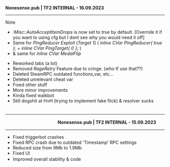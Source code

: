 **Nonesense.pub | TF2 INTERNAL - 16.09.2023**
*******************************************************
> [!note]
> - *:Misc::AutoAcceptItemDrops* is now set to *true* by default. [Override it if you want to using cfg but I dont see why you would need it off]
> - Same for *PingReducer Exploit* (*Target 1*) (		*inline CVar<bool> PingReducer{ true };* + *inline CVar<int> PingTarget{ 0 };* )
> - & same for *inline CVar<bool> MedalFlip*

- Reworked tabs (a lot)
- Removed *RageRetry* Feature due to cringe. (who tf use that??)
- Deleted SteamRPC outdated functions,var, etc...
- Deleted unrelevant cheat var
- Fixed other stuff
- More minor improvements
- Kinda fixed walkbot
- Still dogshit at HvH (trying to implement fake flick) & resolver sucks 
　
　　
‎ 　　
‎ 　　

*******************************************************


‎ 　　　
‎ ‎ 　　
‎ 　‎ 　
‎ 　　
**Nonesense.pub | TF2 INTERNAL - 15.09.2023**
*******************************************************

- Fixed triggerbot crashes
- Fixed RPC crash due to outdated 'Timestamp' RPC settings
- Reduced size from 9Mb to 1.9Mb
- Fixed UI
- Improved overall stability & code
‎ 　　　
‎ ‎ 　　
‎ 　‎ 　

